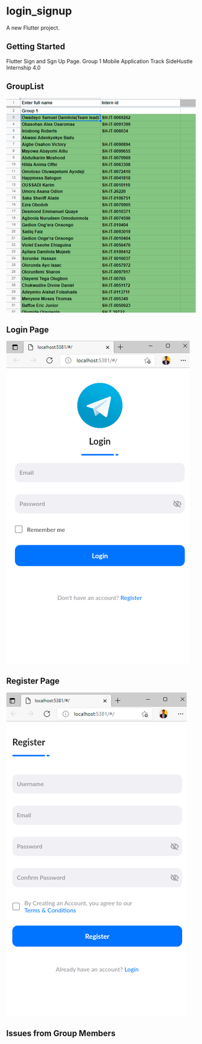 # login_signup

A new Flutter project.

## Getting Started

Flutter Sign and Sgn Up Page.
Group 1 Mobile Application Track 
SideHustle Internship 4.0
## GroupList
<img src="Group List.png" alt="screenshot">

## Login Page
<img src="Login_Page.png" alt="screenshot">

## Register Page
<img src="Register_Page.png" alt="screenshot">


## Issues from Group Members